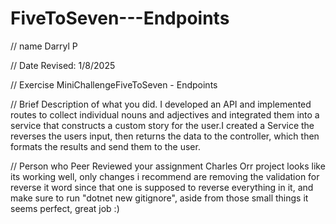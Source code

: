 # FiveToSeven---Endpoints

// name
Darryl P 

 // Date Revised:
 1/8/2025

 // Exercise
 MiniChallengeFiveToSeven - Endpoints

 // Brief Description of what you did. 
I developed an API and implemented routes to collect individual nouns and adjectives and integrated them into a service that constructs a custom story for the user.I created a Service the reverses the users input, then returns the data to the controller, which then formats the results and send them to the user.

// Person who Peer Reviewed your assignment
Charles Orr
project looks like its working well, only changes i recommend are removing the validation for reverse it word since that one is supposed to reverse everything in it, and make sure to run "dotnet new gitignore", aside from those small things it seems perfect, great job :)
